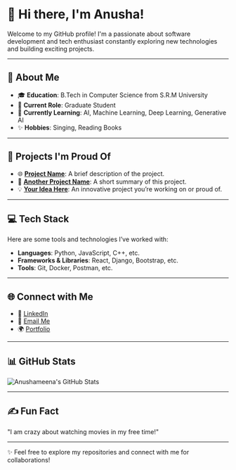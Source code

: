<!--
**Anushameena-S/Anushameena-S** is a ✨ _special_ ✨ repository because its `README.md` (this file) appears on your GitHub profile.

Here are some ideas to get you started:

- 🔭 I’m currently working on ...
- 🌱 I’m currently learning ...
- 👯 I’m looking to collaborate on ...
- 🤔 I’m looking for help with ...
- 💬 Ask me about ...
- 📫 How to reach me: ...
- 😄 Pronouns: ...
- ⚡ Fun fact: ...
-->
# 👋 Hi there, I'm Anusha!  

Welcome to my GitHub profile! I'm a passionate about software development and tech enthusiast constantly exploring new technologies and building exciting projects.  

---

## 🌟 About Me
- 🎓 **Education**: B.Tech in Computer Science from S.R.M University
- 💼 **Current Role**: Graduate Student
- 🌱 **Currently Learning**: AI, Machine Learning, Deep Learning, Generative AI
- ✨ **Hobbies**: Singing, Reading Books

---

## 🔭 Projects I'm Proud Of
- 🌐 **[Project Name](https://github.com/Anushameena-S/project-repo-name)**: A brief description of the project.
- 📱 **[Another Project Name](https://github.com/Anushameena-S/another-project-repo)**: A short summary of this project.
- 💡 **[Your Idea Here](https://github.com/Anushameena-S/idea-repo-name)**: An innovative project you’re working on or proud of.

---

## 💻 Tech Stack
Here are some tools and technologies I’ve worked with:
- **Languages**: Python, JavaScript, C++, etc.
- **Frameworks & Libraries**: React, Django, Bootstrap, etc.
- **Tools**: Git, Docker, Postman, etc.

---

## 🌐 Connect with Me
- 💼 [LinkedIn](https://linkedin.com/in/anushameena-s)
- 📧 [Email Me](mailto:anushameena22@gmail.com)
- 🌍 [Portfolio](https://your-portfolio-link.com](https://anushameena-s.github.io/AnushaPortfolio/))

---

## 📊 GitHub Stats
![Anushameena's GitHub Stats](https://github-readme-stats.vercel.app/api?username=Anushameena-S&show_icons=true&theme=radical)

---

## ✍️ Fun Fact
 "I am crazy about watching movies in my free time!"

---

✨ Feel free to explore my repositories and connect with me for collaborations!

